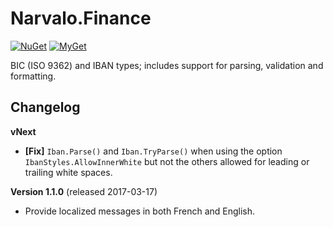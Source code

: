 Narvalo.Finance
===============

[![NuGet](https://img.shields.io/nuget/v/Narvalo.Finance.svg)](https://www.nuget.org/packages/Narvalo.Finance/)
[![MyGet](https://img.shields.io/myget/narvalo-edge/v/Narvalo.Finance.svg)](https://www.myget.org/feed/narvalo-edge/package/nuget/Narvalo.Finance)

BIC (ISO 9362) and IBAN types; includes support for parsing, validation and formatting.

Changelog
---------

**vNext**
- **[Fix]** `Iban.Parse()` and `Iban.TryParse()` when using the option
  `IbanStyles.AllowInnerWhite` but not the others allowed for leading or 
  trailing white spaces.

**Version 1.1.0** (released 2017-03-17)
- Provide localized messages in both French and English.
